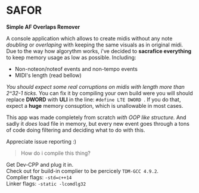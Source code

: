 # SAFOR
**Simple AF Overlaps Remover**

A console application which allows to create midis without any note *doubling* or *overlaping* with keeping the same visuals as in original midi.
Due to the way how algorythm works, i've decided to **sacrafice everything** to keep memory usage as low as possible.
Including: 
* Non-noteon/noteof events and non-tempo events
* MIDI's length (read bellow)

*You should expect some real corruptions on midis with length more than 2^32-1 ticks.*
You can fix it by compiling your own build were you will should replace **DWORD** with **ULI** in the line:
`#define LTE DWORD `.
If you do that, expect a **huge** memory consuption, which is unallowable in most cases.

This app was made completely from scratch *with OOP like structure.*
And sadly it *does* load file in memory, but every new event goes through a tons of code doing filtering and deciding what to do with this.

Appreciate issue reporting :)

> How do i compile this thing?

Get Dev-CPP and plug it in.  
Check out for build-in complier to be percicely `TDM-GCC 4.9.2`.  
Complier flags: `-std=c++14`  
Linker flags: `-static -lcomdlg32`
